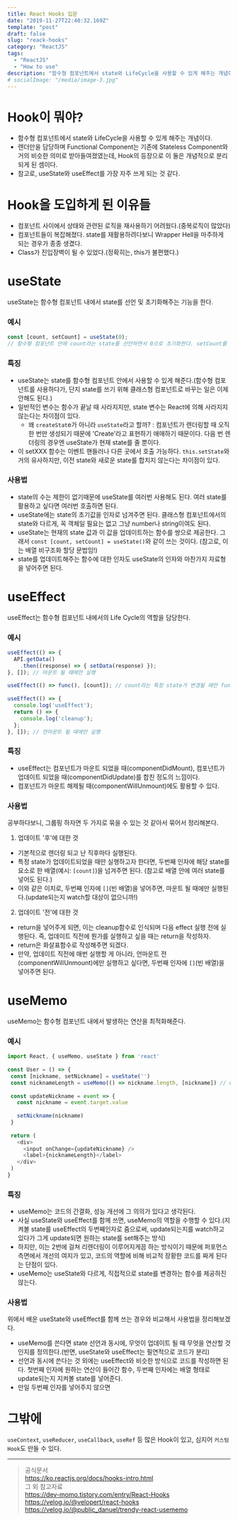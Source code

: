 ```yaml
---
title: React Hooks 입문
date: "2019-11-27T22:40:32.169Z"
template: "post"
draft: false
slug: "reack-hooks"
category: "ReactJS"
tags:
  - "ReactJS"
  - "How to use"
description: "함수형 컴포넌트에서 state와 LifeCycle을 사용할 수 있게 해주는 개념이다. 렌더만을 담당하며 Functional Component는 기존에 Stateless Component와 거의 비슷한 의미로 받아들여졌였는데, Hook의 등장으로 이 둘은 개념적으로 분리되게 된 셈이다."
# socialImage: "/media/image-3.jpg"
---
```


<!-- # Hooks -->
# Hook이 뭐야?
- 함수형 컴포넌트에서 state와 LifeCycle을 사용할 수 있게 해주는 개념이다.
- 렌더만을 담당하며 Functional Component는 기존에 Stateless Component와 거의 비슷한 의미로 받아들여졌였는데, Hook의 등장으로 이 둘은 개념적으로 분리되게 된 셈이다.
- 참고로, useState와 useEffect를 가장 자주 쓰게 되는 것 같다.
​
# Hook을 도입하게 된 이유들
- 컴포넌트 사이에서 상태와 관련된 로직을 재사용하기 어려웠다.(중복로직이 많았다)
- 컴포넌트들이 복잡해졌다. state를 재활용하려다보니 Wrapper Hell을 마주하게 되는 경우가 종종 생겼다.
- Class가 진입장벽이 될 수 있었다.(정확히는, this가 불편했다.)
​
# useState
useState는 함수형 컴포넌트 내에서 state를 선언 및 초기화해주는 기능을 한다.
​
### 예시
```js
const [count, setCount] = useState(0);
// 함수형 컴포넌트 안에 count라는 state를 선언하면서 0으로 초기화한다. setCount를 통해 state를 업데이트할 수 있게 된다. 
```

### 특징​
- useState는 state를 함수형 컴포넌트 안에서 사용할 수 있게 해준다.(함수형 컴포넌트를 사용하다가, 단지 state를 쓰기 위해 클래스형 컴포넌트로 바꾸는 일은 이제 안해도 된다.)​
- 일반적인 변수는 함수가 끝날 때 사라지지만, state 변수는 React에 의해 사라지지 않는다는 차이점이 있다. 
  * 왜 `createStat`e가 아니라 `useState`라고 할까? : 컴포넌트가 렌더링할 때 오직 한 번만 생성되기 때문에 'Create'라고 표현하기 애매하기 때문이다. 다음 번 렌더링의 경우엔 useState가 현재 state를 줄 뿐이다.
- 이 setXXX 함수는 이벤트 핸들러나 다른 곳에서 호출 가능하다. `this.setState`와 거의 유사하지만, 이전 state와 새로운 state를 합치지 않는다는 차이점이 있다.
​ 
### 사용법 
- state의 수는 제한이 없기때문에 useState를 여러번 사용해도 된다. 여러 state를 활용하고 싶다면 여러번 호출하면 된다.
- useState에는 state의 초기값을 인자로 넘겨주면 된다. 클래스형 컴포넌트에서의 state와 다르게, 꼭 객체일 필요는 없고 그냥 number나 string이여도 된다.
- useState는 현재의 state 값과 이 값을 업데이트하는 함수를 쌍으로 제공한다. 그래서 `const [count, setCount] = useState()`와 같이 쓰는 것이다. (참고로, 이는 배열 비구조화 할당 문법임!)
- state를 업데이트해주는 함수에 대한 인자도 useState의 인자와 마찬가지 자료형을 넣어주면 된다.
​
# useEffect
useEffect는 함수형 컴포넌트 내에서의 Life Cycle의 역할을 담당한다.
​
### 예시
```js
useEffect(() => {
  API.getData()
    .then((response) => { setData(response) });
}, []); // 마운트 될 때에만 실행
​
useEffect(() => func(), [count]); // count라는 특정 state가 변경될 때만 func 실행
​
useEffect(() => {
  console.log('useEffect');
  return () => { 
    console.log('cleanup');
  }; 
}, []); // 언마운트 될 때에만 실행
```

### 특징
- useEffect는 컴포넌트가 마운트 되었을 때(componentDidMount), 컴포넌트가 업데이트 되었을 때(componentDidUpdate)를 합친 정도의 느낌이다.
- 컴포넌트가 마운트 해제될 때(componentWillUnmount)에도 활용할 수 있다.
​
### 사용법
공부하다보니, 그룹핑 하자면 두 가지로 묶을 수 있는 것 같아서 묶어서 정리해본다. 
​
1. 업데이트 '후'에 대한 것
- 기본적으로 렌더링 되고 난 직후마다 실행된다.
- 특정 state가 업데이트되었을 때만 실행하고자 한다면, 두번째 인자에 해당 state를 요소로 한 배열(예시: `[count]`)을 넘겨주면 된다. (참고로 배열 안에 여러 state를 넣어도 된다.) 
- 이와 같은 이치로, 두번째 인자에 `[]`(빈 배열)을 넣어주면, 마운트 될 때에만 실행된다.(update되는지 watch할 대상이 없으니까!)
​
2. 업데이트 '전'에 대한 것
- return을 넣어주게 되면, 이는 cleanup함수로 인식되며 다음 effect 실행 전에 실행된다. 즉, 업데이트 직전에 뭔가를 실행하고 싶을 때는 return을 작성하자.
- return은 화살표함수로 작성해주면 되겠다.
- 만약, 업데이트 직전에 매번 실행할 게 아니라, 언마운트 전(componentWillUnmount)에만 실행하고 싶다면, 두번째 인자에 `[]`(빈 배열)을 넣어주면 된다.
​
# useMemo
useMemo는 함수형 컴포넌트 내에서 발생하는 연산을 최적화해준다.
​
### 예시
```js
import React, { useMemo, useState } from 'react'
​
const User = () => {
 const [nickname, setNickname] = useState('')
 const nicknameLength = useMemo(() => nickname.length, [nickname]) // useMemo를 쓰는 부분
​
 const updateNickname = event => {
   const nickname = event.target.value
​
   setNickname(nickname)
 }
​
 return (
   <div>
     <input onChange={updateNickname} />
     <label>{nicknameLength}</label>
   </div>
 )
}
```

### 특징
- useMemo는 코드의 간결화, 성능 개선에 그 의의가 있다고 생각된다.
- 사실 useState와 useEffect를 함께 쓰면, useMemo의 역할을 수행할 수 있다.(지켜볼 state를 useEffect의 두번째인자로 줌으로써, update되는지를 watch하고 있다가 그게 update되면 원하는 state를 set해주는 방식)
- 하지만, 이는 2번에 걸쳐 리렌더링이 이루어지게끔 하는 방식이기 때문에 퍼포먼스 측면에서 개선의 여지가 있고, 코드의 역할에 비해 비교적 장황한 코드를 짜게 된다는 단점이 있다.
- useMemo는 useState와 다르게, 직접적으로 state를 변경하는 함수를 제공하진 않는다.
​
### 사용법
위에서 배운 useState와 useEffect를 함께 쓰는 경우와 비교해서 사용법을 정리해보겠다.
- useMemo를 쓴다면 state 선언과 동시에, 무엇이 업데이트 될 때 무엇을 연산할 것인지를 정의한다.(반면, useState와 useEffect는 필연적으로 코드가 분리)
- 선언과 동시에 쓴다는 것 외에는 useEffect와 비슷한 방식으로 코드를 작성하면 된다. 첫번째 인자에 원하는 연산이 들어간 함수, 두번째 인자에는 배열 형태로 update되는지 지켜볼 state를 넣어준다.
- 만일 두번째 인자를 넣어주지 않으면 
​
# 그밖에
`useContext`, `useReducer`, `useCallback`, `useRef` 등 많은 Hook이 있고, 심지어 `커스텀 Hook`도 만들 수 있다.

---

> 공식문서  
> https://ko.reactjs.org/docs/hooks-intro.html  
> 그 외 참고자료  
> https://dev-momo.tistory.com/entry/React-Hooks  
> https://velog.io/@velopert/react-hooks  
> https://velog.io/@public_danuel/trendy-react-usememo  
